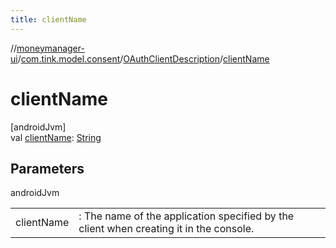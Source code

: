```yaml
---
title: clientName
---
```

//[moneymanager-ui](../../../index.html)/[com.tink.model.consent](../index.html)/[OAuthClientDescription](index.html)/[clientName](client-name.html)



# clientName



[androidJvm]\
val [clientName](client-name.html): [String](https://kotlinlang.org/api/latest/jvm/stdlib/kotlin/-string/index.html)



## Parameters


androidJvm

| | |
|---|---|
| clientName | : The name of the application specified by the client when creating it in the console. |




